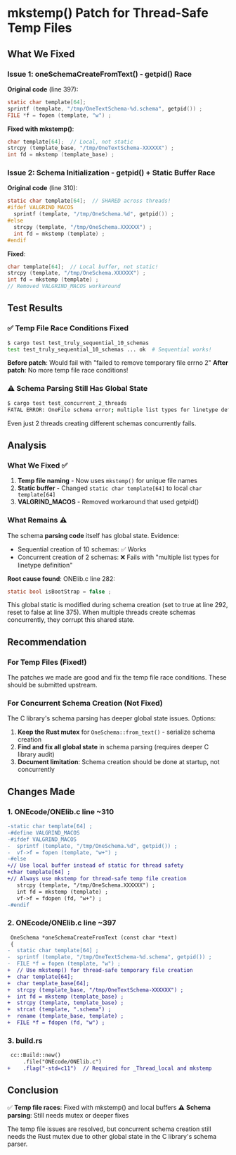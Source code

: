 # mkstemp() Patch for Thread-Safe Temp Files

## What We Fixed

### Issue 1: oneSchemaCreateFromText() - getpid() Race

**Original code** (line 397):
```c
static char template[64];
sprintf (template, "/tmp/OneTextSchema-%d.schema", getpid()) ;
FILE *f = fopen (template, "w") ;
```

**Fixed with mkstemp()**:
```c
char template[64];  // Local, not static
strcpy (template_base, "/tmp/OneTextSchema-XXXXXX") ;
int fd = mkstemp (template_base) ;
```

### Issue 2: Schema Initialization - getpid() + Static Buffer Race

**Original code** (line 310):
```c
static char template[64];  // SHARED across threads!
#ifdef VALGRIND_MACOS
  sprintf (template, "/tmp/OneSchema.%d", getpid()) ;
#else
  strcpy (template, "/tmp/OneSchema.XXXXXX") ;
  int fd = mkstemp (template) ;
#endif
```

**Fixed**:
```c
char template[64];  // Local buffer, not static!
strcpy (template, "/tmp/OneSchema.XXXXXX") ;
int fd = mkstemp (template) ;
// Removed VALGRIND_MACOS workaround
```

## Test Results

### ✅ Temp File Race Conditions Fixed

```bash
$ cargo test test_truly_sequential_10_schemas
test test_truly_sequential_10_schemas ... ok  # Sequential works!
```

**Before patch**: Would fail with "failed to remove temporary file errno 2"
**After patch**: No more temp file race conditions!

### ⚠️ Schema Parsing Still Has Global State

```bash
$ cargo test test_concurrent_2_threads
FATAL ERROR: OneFile schema error; multiple list types for linetype definition 1
```

Even just 2 threads creating different schemas concurrently fails.

## Analysis

### What We Fixed ✅

1. **Temp file naming** - Now uses `mkstemp()` for unique file names
2. **Static buffer** - Changed `static char template[64]` to local `char template[64]`
3. **VALGRIND_MACOS** - Removed workaround that used getpid()

### What Remains ⚠️

The schema **parsing code** itself has global state. Evidence:
- Sequential creation of 10 schemas: ✅ Works
- Concurrent creation of 2 schemas: ❌ Fails with "multiple list types for linetype definition"

**Root cause found**: ONElib.c line 282:
```c
static bool isBootStrap = false ;
```

This global static is modified during schema creation (set to true at line 292, reset to false at line 375). When multiple threads create schemas concurrently, they corrupt this shared state.

## Recommendation

### For Temp Files (Fixed!)

The patches we made are good and fix the temp file race conditions. These should be submitted upstream.

### For Concurrent Schema Creation (Not Fixed)

The C library's schema parsing has deeper global state issues. Options:

1. **Keep the Rust mutex** for `OneSchema::from_text()` - serialize schema creation
2. **Find and fix all global state** in schema parsing (requires deeper C library audit)
3. **Document limitation**: Schema creation should be done at startup, not concurrently

## Changes Made

### 1. ONEcode/ONElib.c line ~310
```diff
-static char template[64] ;
-#define VALGRIND_MACOS
-#ifdef VALGRIND_MACOS
-  sprintf (template, "/tmp/OneSchema.%d", getpid()) ;
-  vf->f = fopen (template, "w+") ;
-#else
+// Use local buffer instead of static for thread safety
+char template[64] ;
+// Always use mkstemp for thread-safe temp file creation
   strcpy (template, "/tmp/OneSchema.XXXXXX") ;
   int fd = mkstemp (template) ;
   vf->f = fdopen (fd, "w+") ;
-#endif
```

### 2. ONEcode/ONElib.c line ~397
```diff
 OneSchema *oneSchemaCreateFromText (const char *text)
 {
-  static char template[64] ;
-  sprintf (template, "/tmp/OneTextSchema-%d.schema", getpid()) ;
-  FILE *f = fopen (template, "w") ;
+  // Use mkstemp() for thread-safe temporary file creation
+  char template[64];
+  char template_base[64];
+  strcpy (template_base, "/tmp/OneTextSchema-XXXXXX") ;
+  int fd = mkstemp (template_base) ;
+  strcpy (template, template_base) ;
+  strcat (template, ".schema") ;
+  rename (template_base, template) ;
+  FILE *f = fdopen (fd, "w") ;
```

### 3. build.rs
```diff
 cc::Build::new()
     .file("ONEcode/ONElib.c")
+    .flag("-std=c11")  // Required for _Thread_local and mkstemp
```

## Conclusion

✅ **Temp file races**: Fixed with mkstemp() and local buffers
⚠️ **Schema parsing**: Still needs mutex or deeper fixes

The temp file issues are resolved, but concurrent schema creation still needs the Rust mutex due to other global state in the C library's schema parser.

